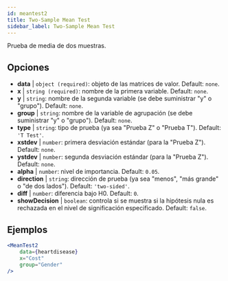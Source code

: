 ```yaml
---
id: meantest2
title: Two-Sample Mean Test
sidebar_label: Two-Sample Mean Test
---
```


Prueba de media de dos muestras.

## Opciones

* __data__ | `object (required)`: objeto de las matrices de valor. Default: `none`.
* __x__ | `string (required)`: nombre de la primera variable. Default: `none`.
* __y__ | `string`: nombre de la segunda variable (se debe suministrar "y" o "grupo"). Default: `none`.
* __group__ | `string`: nombre de la variable de agrupación (se debe suministrar "y" o "grupo"). Default: `none`.
* __type__ | `string`: tipo de prueba (ya sea "Prueba Z" o "Prueba T"). Default: `'T Test'`.
* __xstdev__ | `number`: primera desviación estándar (para la "Prueba Z"). Default: `none`.
* __ystdev__ | `number`: segunda desviación estándar (para la "Prueba Z"). Default: `none`.
* __alpha__ | `number`: nivel de importancia. Default: `0.05`.
* __direction__ | `string`: dirección de prueba (ya sea "menos", "más grande" o "de dos lados"). Default: `'two-sided'`.
* __diff__ | `number`: diferencia bajo H0. Default: `0`.
* __showDecision__ | `boolean`: controla si se muestra si la hipótesis nula es rechazada en el nivel de significación especificado. Default: `false`.


## Ejemplos

```jsx live
<MeanTest2
    data={heartdisease} 
    x="Cost"
    group="Gender"
/>
```
